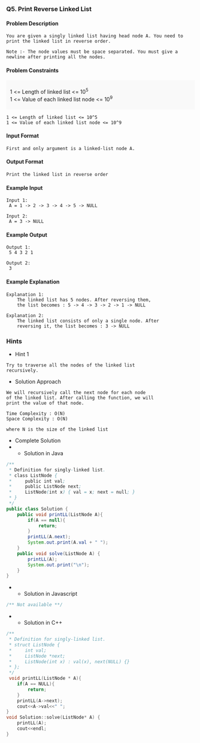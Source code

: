 ### Q5. Print Reverse Linked List
#### Problem Description
```text
You are given a singly linked list having head node A. You need to 
print the linked list in reverse order.

Note :- The node values must be space separated. You must give a 
newline after printing all the nodes.
```
#### Problem Constraints
<div style="background-color: #f9f9f9; padding: 5px 10px;">
    <p>1 &lt;= Length of linked list &lt;= 10<sup>5</sup><br>
    1 &lt;= Value of each linked list node &lt;= 10<sup>9</sup></p>
</div>

```text
1 <= Length of linked list <= 10^5
1 <= Value of each linked list node <= 10^9
```
#### Input Format
```text
First and only argument is a linked-list node A.
```
#### Output Format
```text
Print the linked list in reverse order
```
#### Example Input
```text
Input 1:
 A = 1 -> 2 -> 3 -> 4 -> 5 -> NULL 

Input 2:
 A = 3 -> NULL 
```
#### Example Output
```text
Output 1:
 5 4 3 2 1

Output 2:
 3 
```
#### Example Explanation
```text
Explanation 1:
    The linked list has 5 nodes. After reversing them, 
    the list becomes : 5 -> 4 -> 3 -> 2 -> 1 -> NULL 

Explanation 2:
    The linked list consists of only a single node. After 
    reversing it, the list becomes : 3 -> NULL 
```
### Hints
* Hint 1
```text
Try to traverse all the nodes of the linked list 
recursively.
```
* Solution Approach
```text
We will recursively call the next node for each node
of the linked list. After calling the function, we will
print the value of that node.

Time Complexity : O(N)
Space Complexity : O(N)

where N is the size of the linked list
```
* Complete Solution
* * Solution in Java
```java
/**
 * Definition for singly-linked list.
 * class ListNode {
 *     public int val;
 *     public ListNode next;
 *     ListNode(int x) { val = x; next = null; }
 * }
 */
public class Solution {
    public void printLL(ListNode A){
        if(A == null){
            return;
        }
        printLL(A.next);
        System.out.print(A.val + " ");
    }
    public void solve(ListNode A) {
        printLL(A);
        System.out.print("\n");
    }
}
```
* * Solution in Javascript
```javascript
/** Not available **/
```
* * Solution in C++
```cpp
/**
 * Definition for singly-linked list.
 * struct ListNode {
 *     int val;
 *     ListNode *next;
 *     ListNode(int x) : val(x), next(NULL) {}
 * };
 */
 void printLL(ListNode * A){
	if(A == NULL){
		return;
	}
	printLL(A->next);
	cout<<A->val<<" ";
}
void Solution::solve(ListNode* A) {
	printLL(A);
	cout<<endl;
}
```

